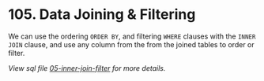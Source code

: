# 105. Data Joining & Filtering

We can use the ordering `ORDER BY`, and filtering `WHERE` clauses with the `INNER JOIN` clause, and use any column from the from the joined tables to order or filter.

_View sql file [05-inner-join-filter](./sql/05-inner-join-filter.sql) for more details._
